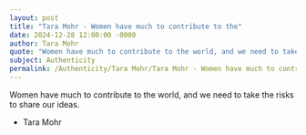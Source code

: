 ```yaml
---
layout: post
title: "Tara Mohr - Women have much to contribute to the"
date: 2024-12-28 12:00:00 -0000
author: Tara Mohr
quote: "Women have much to contribute to the world, and we need to take the risks to share our ideas."
subject: Authenticity
permalink: /Authenticity/Tara Mohr/Tara Mohr - Women have much to contribute to the
---
```


Women have much to contribute to the world, and we need to take the risks to share our ideas.

- Tara Mohr
